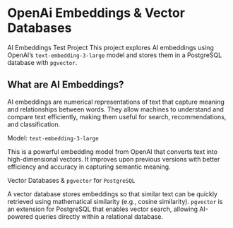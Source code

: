 # OpenAi Embeddings & Vector Databases
AI Embeddings Test Project
This project explores AI embeddings using OpenAI’s ```text-embedding-3-large``` model and stores them in a PostgreSQL database with ```pgvector```.

<h2>What are AI Embeddings?</h2>

AI embeddings are numerical representations of text that capture meaning and relationships between words. They allow machines to understand and compare text efficiently, making them useful for search, recommendations, and classification.

Model: ```text-embedding-3-large```

This is a powerful embedding model from OpenAI that converts text into high-dimensional vectors. It improves upon previous versions with better efficiency and accuracy in capturing semantic meaning.

Vector Databases & ```pgvector``` for ```PostgreSQL```

A vector database stores embeddings so that similar text can be quickly retrieved using mathematical similarity (e.g., cosine similarity). ```pgvector``` is an extension for PostgreSQL that enables vector search, allowing AI-powered queries directly within a relational database.
